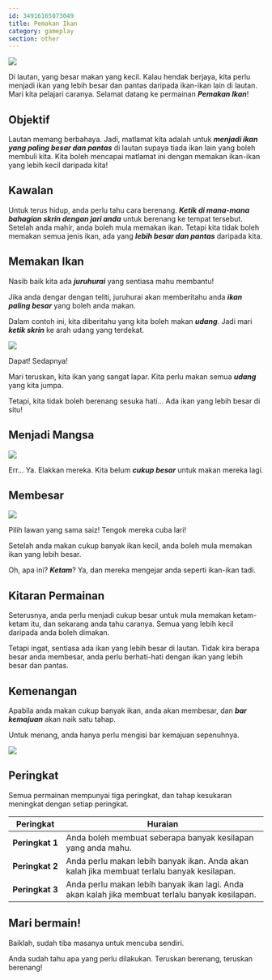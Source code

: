 ```yaml
---
id: 34916165073049
title: Pemakan Ikan
category: gameplay
section: other
---
```

![](https://help.studycat.com/hc/article_attachments/34916165069849)

Di lautan, yang besar makan yang kecil. Kalau hendak berjaya, kita perlu menjadi ikan yang lebih besar dan pantas daripada ikan-ikan lain di lautan. Mari kita pelajari caranya. Selamat datang ke permainan ***Pemakan Ikan***!

## Objektif

Lautan memang berbahaya. Jadi, matlamat kita adalah untuk ***menjadi ikan yang paling besar dan pantas*** di lautan supaya tiada ikan lain yang boleh membuli kita. Kita boleh mencapai matlamat ini dengan memakan ikan-ikan yang lebih kecil daripada kita!

## Kawalan

Untuk terus hidup, anda perlu tahu cara berenang. ***Ketik di mana-mana bahagian skrin dengan jari anda*** untuk berenang ke tempat tersebut. Setelah anda mahir, anda boleh mula memakan ikan. Tetapi kita tidak boleh memakan semua jenis ikan, ada yang ***lebih besar dan pantas*** daripada kita.

## Memakan Ikan

Nasib baik kita ada ***juruhurai*** yang sentiasa mahu membantu!

Jika anda dengar dengan teliti, juruhurai akan memberitahu anda ***ikan paling besar*** yang boleh anda makan.

Dalam contoh ini, kita diberitahu yang kita boleh makan ***udang***. Jadi mari ***ketik skrin*** ke arah udang yang terdekat.

![](https://help.studycat.com/hc/article_attachments/34916149686297)

Dapat! Sedapnya!

Mari teruskan, kita ikan yang sangat lapar. Kita perlu makan semua ***udang*** yang kita jumpa.

Tetapi, kita tidak boleh berenang sesuka hati... Ada ikan yang lebih besar di situ! 

## Menjadi Mangsa

**![](https://help.studycat.com/hc/article_attachments/34918253174937)**

Err... Ya. Elakkan mereka. Kita belum ***cukup besar*** untuk makan mereka lagi.

## Membesar

![](https://help.studycat.com/hc/article_attachments/34918253176345)

Pilih lawan yang sama saiz! Tengok mereka cuba lari!

Setelah anda makan cukup banyak ikan kecil, anda boleh mula memakan ikan yang lebih besar.

Oh, apa ini? ***Ketam***? Ya, dan mereka mengejar anda seperti ikan-ikan tadi.

## Kitaran Permainan

Seterusnya, anda perlu menjadi cukup besar untuk mula memakan ketam-ketam itu, dan sekarang anda tahu caranya. Semua yang lebih kecil daripada anda boleh dimakan.

Tetapi ingat, sentiasa ada ikan yang lebih besar di lautan. Tidak kira berapa besar anda membesar, anda perlu berhati-hati dengan ikan yang lebih besar dan pantas.

## Kemenangan

Apabila anda makan cukup banyak ikan, anda akan membesar, dan ***bar kemajuan*** akan naik satu tahap.

Untuk menang, anda hanya perlu mengisi bar kemajuan sepenuhnya.

![](https://help.studycat.com/hc/article_attachments/34918234335641)

## Peringkat

Semua permainan mempunyai tiga peringkat, dan tahap kesukaran meningkat dengan setiap peringkat.

| Peringkat | Huraian |
| --- | --- |
| **Peringkat&nbsp;1** | Anda boleh membuat seberapa banyak kesilapan yang anda mahu. |
| **Peringkat&nbsp;2** | Anda perlu makan lebih banyak ikan. Anda akan kalah jika membuat terlalu banyak kesilapan. |
| **Peringkat&nbsp;3** | Anda perlu makan lebih banyak ikan lagi. Anda akan kalah jika membuat terlalu banyak kesilapan. |

## Mari bermain!

Baiklah, sudah tiba masanya untuk mencuba sendiri.

Anda sudah tahu apa yang perlu dilakukan. Teruskan berenang, teruskan berenang!


